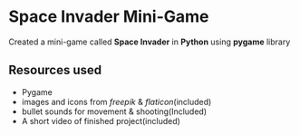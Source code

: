 # Space Invader Mini-Game
Created a mini-game called __Space Invader__ in __Python__ using __pygame__ library
## Resources used
- Pygame
- images and icons from _freepik_ & _flaticon_(included)
- bullet sounds for movement & shooting(Included)
- A short video of finished project(included)
